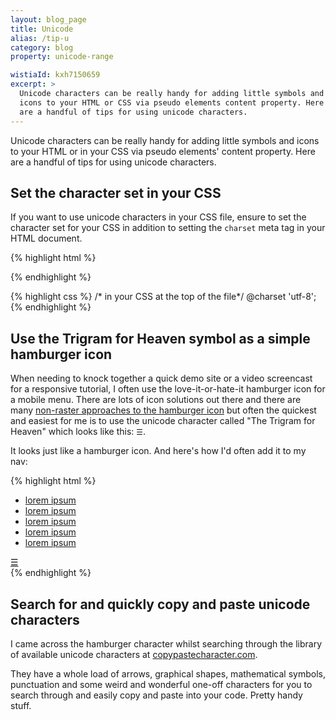 ```yaml
---
layout: blog_page
title: Unicode
alias: /tip-u
category: blog
property: unicode-range

wistiaId: kxh7150659 
excerpt: >
  Unicode characters can be really handy for adding little symbols and
  icons to your HTML or CSS via pseudo elements content property. Here
  are a handful of tips for using unicode characters.
---
```


Unicode characters can be really handy for adding little symbols and
icons to your HTML or in your CSS via pseudo elements' content property.
Here are a handful of tips for using unicode characters.

## Set the character set in your CSS

If you want to use unicode characters in your CSS file, ensure to set
the character set for your CSS in addition to setting the `charset` meta
tag in your HTML document.

{% highlight html %}
<!-- in your HTML <head> -->
<meta charset="utf-8">
{% endhighlight %}

{% highlight css %}
/* in your CSS at the top of the file*/
@charset 'utf-8';
{% endhighlight %}

## Use the Trigram for Heaven symbol as a simple hamburger icon

When needing to knock together a quick demo site or a video screencast
for a responsive tutorial, I often use the love-it-or-hate-it hamburger
icon for a mobile menu. There are lots of icon solutions out there and
there are many [non-raster approaches to the hamburger icon](webdesign.tutsplus.com/tutorials/7-non-raster-approaches-for-making-the-hamburger-menu-icon--cms-21686) but often the
quickest and easiest for me is to use the unicode character called "The
Trigram for Heaven" which looks like this: `☰`.

It looks just like a hamburger icon. And here's how I'd often add it to
my nav:

{% highlight html %}
<nav class="site-nav">
  <ul class="site-nav-menu">
    <li><a href="#">lorem ipsum</a></li>
    <li><a href="#">lorem ipsum</a></li>
    <li><a href="#">lorem ipsum</a></li>
    <li><a href="#">lorem ipsum</a></li>
    <li><a href="#">lorem ipsum</a></li>
  </ul>
  <a href="#" class="site-nav-icon">☰</a>
</nav>
{% endhighlight %}

## Search for and quickly copy and paste unicode characters

I came across the hamburger character whilst searching through the
library of available unicode characters at [copypastecharacter.com](http://www.copypastecharacter.com/).

They have a whole load of arrows, graphical shapes, mathematical
symbols, punctuation and some weird and wonderful one-off characters for
you to search through and easily copy and paste into your code. Pretty
handy stuff.
